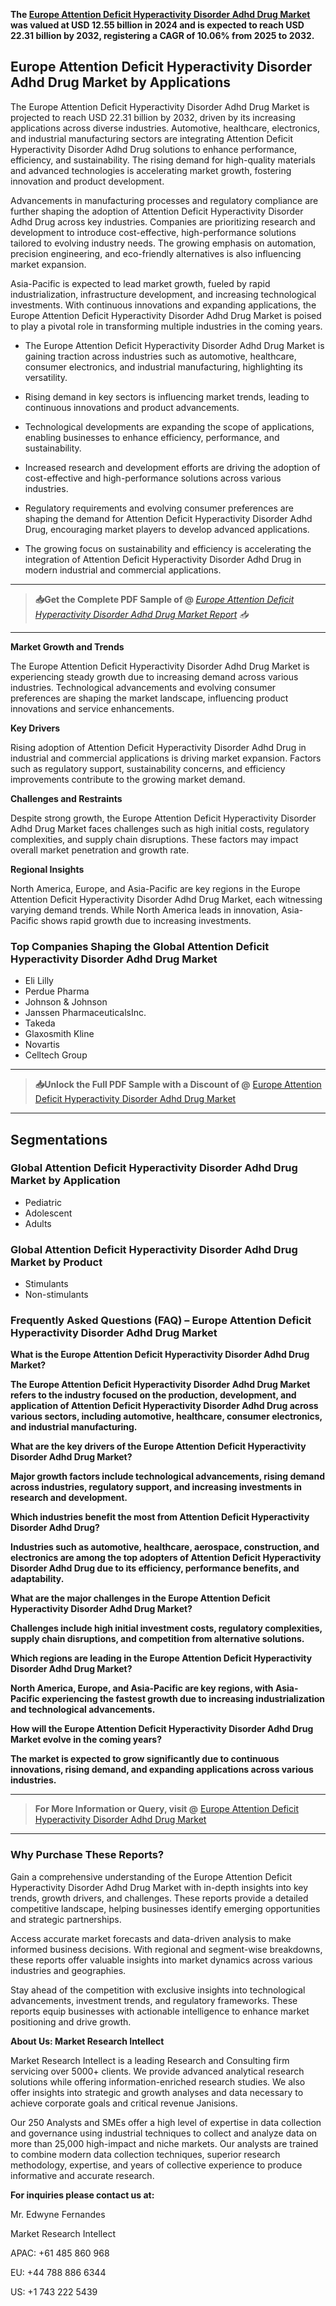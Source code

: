 <p><strong>The <a href="https://www.marketresearchintellect.com/download-sample/?rid=222996&amp;utm_source=Pulse-April-Europe&amp;utm_medium=852">Europe Attention Deficit Hyperactivity Disorder Adhd Drug Market</a> was valued at USD 12.55 billion in 2024 and is expected to reach USD 22.31 billion by 2032, registering a CAGR of 10.06% from 2025 to 2032.</strong></p><h2>Europe Attention Deficit Hyperactivity Disorder Adhd Drug Market by Applications&nbsp;</h2><p><p>The Europe Attention Deficit Hyperactivity Disorder Adhd Drug Market is projected to reach USD 22.31 billion by 2032, driven by its increasing applications across diverse industries. Automotive, healthcare, electronics, and industrial manufacturing sectors are integrating Attention Deficit Hyperactivity Disorder Adhd Drug solutions to enhance performance, efficiency, and sustainability. The rising demand for high-quality materials and advanced technologies is accelerating market growth, fostering innovation and product development.</p><p>Advancements in manufacturing processes and regulatory compliance are further shaping the adoption of Attention Deficit Hyperactivity Disorder Adhd Drug across key industries. Companies are prioritizing research and development to introduce cost-effective, high-performance solutions tailored to evolving industry needs. The growing emphasis on automation, precision engineering, and eco-friendly alternatives is also influencing market expansion.</p><p>Asia-Pacific is expected to lead market growth, fueled by rapid industrialization, infrastructure development, and increasing technological investments. With continuous innovations and expanding applications, the Europe Attention Deficit Hyperactivity Disorder Adhd Drug Market is poised to play a pivotal role in transforming multiple industries in the coming years.</p></p><ul><li><p>The Europe Attention Deficit Hyperactivity Disorder Adhd Drug Market is gaining traction across industries such as automotive, healthcare, consumer electronics, and industrial manufacturing, highlighting its versatility.</p></li><li><p>Rising demand in key sectors is influencing market trends, leading to continuous innovations and product advancements.</p></li><li><p>Technological developments are expanding the scope of applications, enabling businesses to enhance efficiency, performance, and sustainability.</p></li><li><p>Increased research and development efforts are driving the adoption of cost-effective and high-performance solutions across various industries.</p></li><li><p>Regulatory requirements and evolving consumer preferences are shaping the demand for Attention Deficit Hyperactivity Disorder Adhd Drug, encouraging market players to develop advanced applications.</p></li><li><p>The growing focus on sustainability and efficiency is accelerating the integration of Attention Deficit Hyperactivity Disorder Adhd Drug in modern industrial and commercial applications.</p></li></ul><hr /><blockquote><p><strong><span class="font-[700]">📥Get the Complete PDF Sample of @ </span></strong><em><span class="font-[700]"><a href="https://www.marketresearchintellect.com/download-sample/?rid=222996&amp;utm_source=Pulse-April-Europe&amp;utm_medium=852" target="_blank" data-tracking-control-name="article-ssr-frontend-pulse_little-text-block" data-tracking-will-navigate="" data-test-link="">Europe Attention Deficit Hyperactivity Disorder Adhd Drug Market Report</a>&nbsp;📥</span></em></p></blockquote><hr /><p class="" data-start="77" data-end="360"><strong data-start="77" data-end="105">Market Growth and Trends</strong></p><p class="" data-start="77" data-end="360">The Europe Attention Deficit Hyperactivity Disorder Adhd Drug Market is experiencing steady growth due to increasing demand across various industries. Technological advancements and evolving consumer preferences are shaping the market landscape, influencing product innovations and service enhancements.</p><p class="" data-start="362" data-end="606"><strong data-start="362" data-end="377">Key Drivers</strong></p><p class="" data-start="362" data-end="606">Rising adoption of Attention Deficit Hyperactivity Disorder Adhd Drug in industrial and commercial applications is driving market expansion. Factors such as regulatory support, sustainability concerns, and efficiency improvements contribute to the growing market demand.</p><p class="" data-start="608" data-end="849"><strong data-start="608" data-end="637">Challenges and Restraints</strong></p><p class="" data-start="608" data-end="849">Despite strong growth, the Europe Attention Deficit Hyperactivity Disorder Adhd Drug Market faces challenges such as high initial costs, regulatory complexities, and supply chain disruptions. These factors may impact overall market penetration and growth rate.</p><p class="" data-start="851" data-end="1095"><strong data-start="851" data-end="872">Regional Insights</strong></p><p class="" data-start="851" data-end="1095">North America, Europe, and Asia-Pacific are key regions in the Europe Attention Deficit Hyperactivity Disorder Adhd Drug Market, each witnessing varying demand trends. While North America leads in innovation, Asia-Pacific shows rapid growth due to increasing investments.</p><p><h3>Top Companies Shaping the Global Attention Deficit Hyperactivity Disorder Adhd Drug Market </h3><ul><li>Eli Lilly</li><li>Perdue Pharma</li><li>Johnson & Johnson</li><li>Janssen PharmaceuticalsInc.</li><li>Takeda</li><li>Glaxosmith Kline</li><li>Novartis</li><li>Celltech Group</li></ul></p><hr /><blockquote><p><strong>📥Unlock the Full PDF Sample with a Discount of @</strong> <a href="https://www.marketresearchintellect.com/ask-for-discount/?rid=222996&amp;utm_source=Pulse-April-Europe&amp;utm_medium=852">Europe Attention Deficit Hyperactivity Disorder Adhd Drug Market</a></p></blockquote><hr /><p><h2>Segmentations</h2><h3>Global Attention Deficit Hyperactivity Disorder Adhd Drug Market by Application</h3><ul><li>Pediatric</li><li>Adolescent</li><li>Adults</li></ul><h3>Global Attention Deficit Hyperactivity Disorder Adhd Drug Market by Product</h3><ul><li>Stimulants</li><li>Non-stimulants</li></ul></p><h3><strong>Frequently Asked Questions (FAQ) &ndash; Europe Attention Deficit Hyperactivity Disorder Adhd Drug Market</strong></h3><p><strong>What is the Europe Attention Deficit Hyperactivity Disorder Adhd Drug Market?</strong></p><p><strong>The Europe Attention Deficit Hyperactivity Disorder Adhd Drug Market refers to the industry focused on the production, development, and application of Attention Deficit Hyperactivity Disorder Adhd Drug across various sectors, including automotive, healthcare, consumer electronics, and industrial manufacturing.</strong></p><p><strong>What are the key drivers of the Europe Attention Deficit Hyperactivity Disorder Adhd Drug Market?</strong></p><p><strong>Major growth factors include technological advancements, rising demand across industries, regulatory support, and increasing investments in research and development.</strong></p><p><strong>Which industries benefit the most from Attention Deficit Hyperactivity Disorder Adhd Drug?</strong></p><p><strong>Industries such as automotive, healthcare, aerospace, construction, and electronics are among the top adopters of Attention Deficit Hyperactivity Disorder Adhd Drug due to its efficiency, performance benefits, and adaptability.</strong></p><p><strong>What are the major challenges in the Europe Attention Deficit Hyperactivity Disorder Adhd Drug Market?</strong></p><p><strong>Challenges include high initial investment costs, regulatory complexities, supply chain disruptions, and competition from alternative solutions.</strong></p><p><strong>Which regions are leading in the Europe Attention Deficit Hyperactivity Disorder Adhd Drug Market?</strong></p><p><strong>North America, Europe, and Asia-Pacific are key regions, with Asia-Pacific experiencing the fastest growth due to increasing industrialization and technological advancements.</strong></p><p><strong>How will the Europe Attention Deficit Hyperactivity Disorder Adhd Drug Market evolve in the coming years?</strong></p><p><strong>The market is expected to grow significantly due to continuous innovations, rising demand, and expanding applications across various industries.</strong></p><hr /><blockquote><p><span class="font-[700]"><strong>For More Information or Query, visit&nbsp;@</strong>&nbsp;</span><span class="font-[700]"><a href="https://www.marketresearchintellect.com/product/global-attention-deficit-hyperactivity-disorder-adhd-drug-market-size-and-forecast/?utm_source=Linkedin&utm_medium=852" target="_blank" data-tracking-control-name="article-ssr-frontend-pulse_little-text-block" data-tracking-will-navigate="" data-test-link="">Europe Attention Deficit Hyperactivity Disorder Adhd Drug Market</a></span></p></blockquote><hr /><h3><strong data-start="0" data-end="31">Why Purchase These Reports?</strong></h3><p class="" data-start="35" data-end="297">Gain a comprehensive understanding of the Europe Attention Deficit Hyperactivity Disorder Adhd Drug Market with in-depth insights into key trends, growth drivers, and challenges. These reports provide a detailed competitive landscape, helping businesses identify emerging opportunities and strategic partnerships.</p><p class="" data-start="299" data-end="540">Access accurate market forecasts and data-driven analysis to make informed business decisions. With regional and segment-wise breakdowns, these reports offer valuable insights into market dynamics across various industries and geographies.</p><p class="" data-start="542" data-end="784">Stay ahead of the competition with exclusive insights into technological advancements, investment trends, and regulatory frameworks. These reports equip businesses with actionable intelligence to enhance market positioning and drive growth.</p><p><strong><span class="font-[700]">About Us: Market Research Intellect</span></strong></p><p><span class="">Market Research Intellect is a leading Research and Consulting firm servicing over 5000+ clients. We provide advanced analytical research solutions while offering information-enriched research studies.&nbsp;</span>We also offer insights into strategic and growth analyses and data necessary to achieve corporate goals and critical revenue Janisions.</p><p><span class="">Our 250 Analysts and SMEs offer a high level of expertise in data collection and governance using industrial techniques to collect and analyze data on more than 25,000 high-impact and niche markets. Our analysts are trained to combine modern data collection techniques, superior research methodology, expertise, and years of collective experience to produce informative and accurate research.</span></p><p><strong>For inquiries please contact us at:</strong></p><p>Mr. Edwyne Fernandes</p><p>Market Research Intellect</p><p>APAC: +61 485 860 968</p><p>EU: +44 788 886 6344</p><p>US: +1 743 222 5439</p>